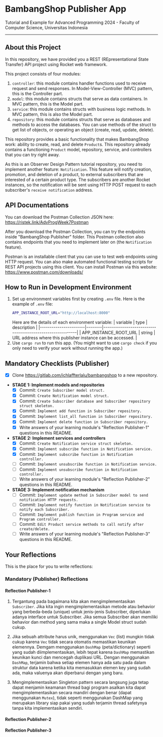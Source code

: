 # BambangShop Publisher App
Tutorial and Example for Advanced Programming 2024 - Faculty of Computer Science, Universitas Indonesia

---

## About this Project
In this repository, we have provided you a REST (REpresentational State Transfer) API project using Rocket web framework.

This project consists of four modules:
1.  `controller`: this module contains handler functions used to receive request and send responses.
    In Model-View-Controller (MVC) pattern, this is the Controller part.
2.  `model`: this module contains structs that serve as data containers.
    In MVC pattern, this is the Model part.
3.  `service`: this module contains structs with business logic methods.
    In MVC pattern, this is also the Model part.
4.  `repository`: this module contains structs that serve as databases and methods to access the databases.
    You can use methods of the struct to get list of objects, or operating an object (create, read, update, delete).

This repository provides a basic functionality that makes BambangShop work: ability to create, read, and delete `Product`s.
This repository already contains a functioning `Product` model, repository, service, and controllers that you can try right away.

As this is an Observer Design Pattern tutorial repository, you need to implement another feature: `Notification`.
This feature will notify creation, promotion, and deletion of a product, to external subscribers that are interested of a certain product type.
The subscribers are another Rocket instances, so the notification will be sent using HTTP POST request to each subscriber's `receive notification` address.

## API Documentations

You can download the Postman Collection JSON here: https://ristek.link/AdvProgWeek7Postman

After you download the Postman Collection, you can try the endpoints inside "BambangShop Publisher" folder.
This Postman collection also contains endpoints that you need to implement later on (the `Notification` feature).

Postman is an installable client that you can use to test web endpoints using HTTP request.
You can also make automated functional testing scripts for REST API projects using this client.
You can install Postman via this website: https://www.postman.com/downloads/

## How to Run in Development Environment
1.  Set up environment variables first by creating `.env` file.
    Here is the example of `.env` file:
    ```bash
    APP_INSTANCE_ROOT_URL="http://localhost:8000"
    ```
    Here are the details of each environment variable:
    | variable              | type   | description                                                |
    |-----------------------|--------|------------------------------------------------------------|
    | APP_INSTANCE_ROOT_URL | string | URL address where this publisher instance can be accessed. |
2.  Use `cargo run` to run this app.
    (You might want to use `cargo check` if you only need to verify your work without running the app.)

## Mandatory Checklists (Publisher)
-   [x] Clone https://gitlab.com/ichlaffterlalu/bambangshop to a new repository.
-   **STAGE 1: Implement models and repositories**
    -   [x] Commit: `Create Subscriber model struct.`
    -   [x] Commit: `Create Notification model struct.`
    -   [x] Commit: `Create Subscriber database and Subscriber repository struct skeleton.`
    -   [x] Commit: `Implement add function in Subscriber repository.`
    -   [x] Commit: `Implement list_all function in Subscriber repository.`
    -   [x] Commit: `Implement delete function in Subscriber repository.`
    -   [x] Write answers of your learning module's "Reflection Publisher-1" questions in this README.
-   **STAGE 2: Implement services and controllers**
    -   [x] Commit: `Create Notification service struct skeleton.`
    -   [x] Commit: `Implement subscribe function in Notification service.`
    -   [x] Commit: `Implement subscribe function in Notification controller.`
    -   [ ] Commit: `Implement unsubscribe function in Notification service.`
    -   [ ] Commit: `Implement unsubscribe function in Notification controller.`
    -   [ ] Write answers of your learning module's "Reflection Publisher-2" questions in this README.
-   **STAGE 3: Implement notification mechanism**
    -   [ ] Commit: `Implement update method in Subscriber model to send notification HTTP requests.`
    -   [ ] Commit: `Implement notify function in Notification service to notify each Subscriber.`
    -   [ ] Commit: `Implement publish function in Program service and Program controller.`
    -   [ ] Commit: `Edit Product service methods to call notify after create/delete.`
    -   [ ] Write answers of your learning module's "Reflection Publisher-3" questions in this README.

## Your Reflections
This is the place for you to write reflections:

### Mandatory (Publisher) Reflections

#### Reflection Publisher-1
1. Tergantung pada bagaimana kita akan mengimplementasikan `Subscriber`. Jika kita ingin mengimplementasikan metode atau behavior yang berbeda-beda (unique) untuk jenis-jenis Subscriber, diperlukan adanya interface untuk Subscriber. Jika semua Subscriber akan memiliki behavior dan method yang sama maka a single Model struct sudah cukup.

2. Jika sebuah attribute harus unik, menggunakan `Vec` (list) mungkin tidak cukup karena `Vec` tidak secara otomatis memastikan keunikan elemennya. Demgam menggunakan `DashMap` (peta/dictionary) seperti yang sudah diimplementasikan, lebih tepat karena `DashMap` memastikan keunikan kunci dan mencegah duplikasi URL. Dengan menggunakan `DashMap`, terjamin bahwa setiap elemen hanya ada satu pada dalam struktur data karena ketika kita memasukkan elemen key yang sudah ada, maka valuenya akan diperbarui dengan yang baru.

3. Mengimplementasikan Singleton pattern secara langsung juga tetap dapat menjamin keamanan thread bagi program asalkan kita dapat mengimplementasikan secara mandiri dengan benar (dapat menggunakan `Mutex`), tidak seperti menggunakan DashMap yang merupakan library siap pakai yang sudah terjamin thread safetynya tanpa kita implementasikan sendiri.


#### Reflection Publisher-2

#### Reflection Publisher-3
